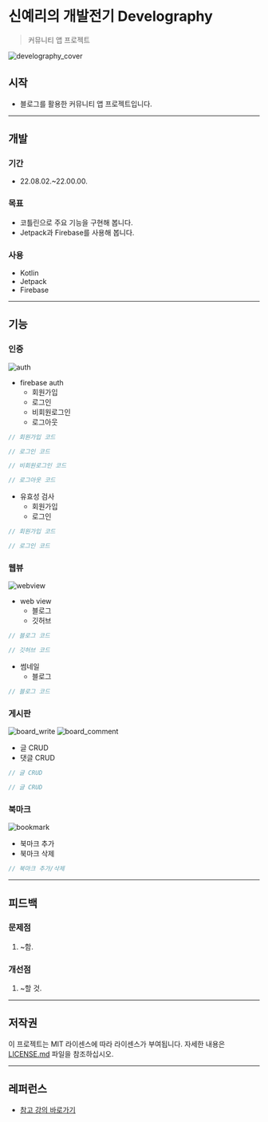 # 신예리의 개발전기 Develography

> 커뮤니티 앱 프로젝트

![develography_cover](https://user-images.githubusercontent.com/68595933/192332560-a99407ab-1ac5-4e55-a3ca-c01edcf795cc.PNG)

## 시작

- 블로그를 활용한 커뮤니티 앱 프로젝트입니다.

---

## 개발

### 기간

- 22.08.02.~22.00.00.

### 목표

- 코틀린으로 주요 기능을 구현해 봅니다.
- Jetpack과 Firebase를 사용해 봅니다.

### 사용

- Kotlin
- Jetpack
- Firebase

---

## 기능

### 인증

![auth](https://user-images.githubusercontent.com/68595933/192332941-1b4bc082-be0e-4f18-babd-97f2d810662d.PNG)

- firebase auth
  - 회원가입
  - 로그인
  - 비회원로그인
  - 로그아웃
  
```javascript
// 회원가입 코드
```
```javascript
// 로그인 코드
```
```javascript
// 비회원로그인 코드
```
```javascript
// 로그아웃 코드
```

- 유효성 검사
  - 회원가입
  - 로그인

```javascript
// 회원가입 코드
```
```javascript
// 로그인 코드
```

### 웹뷰

![webview](https://user-images.githubusercontent.com/68595933/192333063-c18a7ff9-32bf-449b-bdfe-225eb456ec2a.PNG)

- web view
  - 블로그
  - 깃허브

```javascript
// 블로그 코드
```
```javascript
// 깃허브 코드
```

- 썸네일
  - 블로그

```javascript
// 블로그 코드
```

### 게시판

![board_write](https://user-images.githubusercontent.com/68595933/192333230-07034857-d16b-4eb3-9ba7-42b56f2bd293.PNG)
![board_comment](https://user-images.githubusercontent.com/68595933/192333287-c0932989-994e-466d-a798-fb3c88cbc156.PNG)

- 글 CRUD
- 댓글 CRUD

```javascript
// 글 CRUD
```
```javascript
// 글 CRUD
```

### 북마크

![bookmark](https://user-images.githubusercontent.com/68595933/192333390-f8367e6e-3c21-409d-9e69-03e35992a9ac.PNG)

- 북마크 추가
- 북마크 삭제

```javascript
// 북마크 추가/삭제
```

---

## 피드백

### 문제점

1. ~함.

### 개선점

1. ~할 것.

---

## 저작권

이 프로젝트는 MIT 라이센스에 따라 라이센스가 부여됩니다. 자세한 내용은 [LICENSE.md](LICENSE.md) 파일을 참조하십시오.

---

## 레퍼런스

- [참고 강의 바로가기][참고]

<!-- 링크 -->

[참고]: https://www.inflearn.com/course/%EC%95%88%EB%93%9C%EB%A1%9C%EC%9D%B4%EB%93%9C-%EC%BD%94%ED%8B%80%EB%A6%B0-%EC%BB%A4%EB%AE%A4%EB%8B%88%ED%8B%B0%EC%95%B1/dashboard
